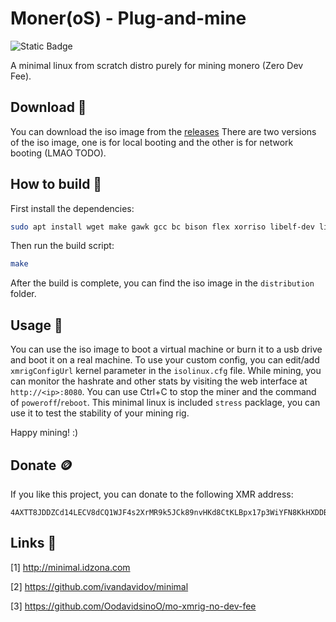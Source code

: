 # Moner(oS) - Plug-and-mine
![Static Badge](https://img.shields.io/badge/Moner(oS)-black?logo=Monero&link=https%3A%2F%2Fgithub.com%2FOodavidsinoO%2FMoneroS%2F)

A minimal linux from scratch distro purely for mining monero (Zero Dev Fee).

## Download 💾

You can download the iso image from the [releases](https://github.com/OodavidsinoO/MoneroS/releases)
There are two versions of the iso image, one is for local booting and the other is for network booting (LMAO TODO).

## How to build 🔨

First install the dependencies:

```bash
sudo apt install wget make gawk gcc bc bison flex xorriso libelf-dev libssl-dev git build-essential cmake automake libtool autoconf
```

Then run the build script:

```bash
make
```
After the build is complete, you can find the iso image in the `distribution` folder.

## Usage 📘

You can use the iso image to boot a virtual machine or burn it to a usb drive and boot it on a real machine.
To use your custom config, you can edit/add `xmrigConfigUrl` kernel parameter in the `isolinux.cfg` file.
While mining, you can monitor the hashrate and other stats by visiting the web interface at `http://<ip>:8080`.
You can use Ctrl+C to stop the miner and the command of `poweroff`/`reboot`.
This minimal linux is included `stress` packlage, you can use it to test the stability of your mining rig.

Happy mining! :)

## Donate 🪙

If you like this project, you can donate to the following XMR address:
```
4AXTT8JDDZCd14LECV8dCQ1WJF4s2XrMR9k5JCk89nvHKd8CtKLBpx17p3WiYFN8KkHXDDBW4hmsZbTPTqH6Cx2KM8mvNui
```

## Links 🔗

[1] http://minimal.idzona.com

[2] https://github.com/ivandavidov/minimal

[3] https://github.com/OodavidsinoO/mo-xmrig-no-dev-fee